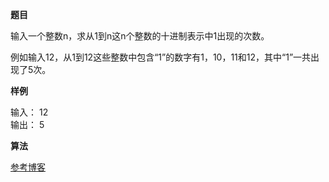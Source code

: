**题目**  

输入一个整数n，求从1到n这n个整数的十进制表示中1出现的次数。

例如输入12，从1到12这些整数中包含“1”的数字有1，10，11和12，其中“1”一共出现了5次。

**样例** 

输入： 12  
输出： 5


**算法**

[参考博客](https://blog.csdn.net/yi_Afly/article/details/52012593)